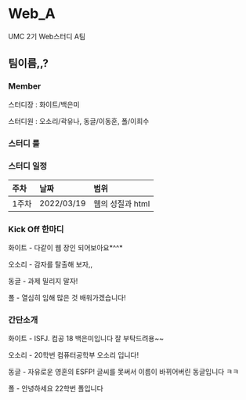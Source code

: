 # Web_A
UMC 2기 Web스터디 A팀

## 팀이름,,?

### Member
스터디장 : 화이트/백은미

스터디원 : 오소리/곽유나, 동글/이동훈, 폴/이희수

### 스터디 룰

### 스터디 일정

|주차|날짜|범위|
|:---|:---|:---|
|1주차|2022/03/19|웹의 성질과 html|

### Kick Off 한마디
화이트 - 다같이 웹 장인 되어보아요*^^*

오소리 - 감자를 탈출해 보자,,

동글 - 과제 밀리지 말자!

폴 - 열심히 임해 많은 것 배워가겠습니다!

### 간단소개
화이트 - ISFJ. 컴공 18 백은미입니다 잘 부탁드려용~~

오소리 - 20학번 컴퓨터공학부 오소리 입니다! 

동글 - 자유로운 영혼의 ESFP! 글씨를 못써서 이름이 바뀌어버린 동글입니다 ㅋㅋ

폴 - 안녕하세요 22학번 폴입니다

